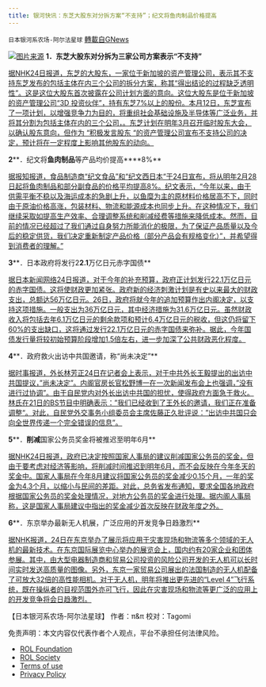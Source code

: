 ```yaml
---
title: 银河快讯：东芝大股东对分拆方案“不支持”；纪文将鱼肉制品价格提高
---
```

`日本银河系农场-阿尔法星球` [轉載自GNews](https://gnews.org/zh-hans/1697670/)

![](https://assets.gnews.org/wp-content/uploads/2021/11/图片1-117.png)[图片来源](https://news.yahoo.co.jp/)
**1．东芝大股东对分拆为三家公司方案表示“不支持”**

[据NHK24日报道，东芝的大股东，一家位于新加坡的资产管理公司，表示其不支持东芝发布的包括主体在内三个公司的拆分方案，称其“得出结论的过程缺乏透明性”。这是这位大股东首次披露在公司计划方面的意向。这位大股东是位于新加坡的资产管理公司“3D 投资伙伴”，持有东芝7%以上的股份。本月12日，东芝宣布了一项计划，以增强竞争力为目的，将重组社会基础设施及半导体等广泛业务，并将其分割为包括主体在内的三个公司，。东芝计划在明年3月召开临时股东大会，以确认股东意向，但作为 “积极发言股东 “的资产管理公司宣布不支持公司的决定，预计将在一定程度上影响其他股东的动向。](https://www3.nhk.or.jp/news/html/20211124/k10013360281000.html?utm_int=news-business_contents_news-main_004)

**2****．纪文将****鱼肉制品****等产品均价提高****8%**

[据报知报道，食品制造商“纪文食品”和“纪文西日本“于24日宣布，将从明年2月28日起将鱼肉制品和部分副食品的价格平均提高8%。纪文表示，“今年以来，由于供需平衡不稳以及海运成本的急剧上升，以鱼糜为主的原材料价格居高不下，同时由于原油价格高涨，包装材料、物流和能源成本也同步上升。在这种情况下，我们继续采取如提高生产效率、合理调整系统和削减经费等措施来降低成本。然而，目前的情况已经超过了我们通过自身努力所能消化的极限，为了保证产品质量以及今后的稳定供货，我们决定重新制定产品价格（部分产品会有规格变化）”，并希望得到消费者的理解。”](https://news.yahoo.co.jp/articles/84c729300cc7d188a4051daee1e91cbb2fae1c64)

**3****．日本政府将发行2****2.1****万亿日元赤字国债**

[据日本新闻网络24日报道，对于今年的补充预算，政府正计划发行22.1万亿日元的赤字国债。这将使财政更加紧张。政府新的经济刺激计划是有史以来最大的财政支出，总额达56万亿日元。26日，政府将就今年的追加预算作出内阁决定，以支持这项措施。一般支出为36万亿日元，其中经济措施为31.6万亿日元。虽然财政收入将包括去年6.1万亿日元的剩余款项和预计6.4万亿日元的税收，但这仍将留下60%的支出缺口，这将通过发行22.1万亿日元的赤字国债来弥补。据此，今年国债发行量将较初始预算阶段增加1.5倍左右，进一步加深了公共财政恶化程度。](https://news.yahoo.co.jp/articles/9d4a3ac8e337b45766986aa04f48fb18fcf525fb)

**4****．政府救火出访中共国邀请，称“尚未决定”**

[据时事报道，外长林芳正24日在记者会上表示，对于中共外长王毅提出的出访中共国提议，”尚未决定”。内阁官房长官松野博一在一次新闻发布会上也强调，”没有进行过协调”。由于自民党内对外长出访中共国的担忧，使得政府方面急于救火。林氏在21日的BS节目中明确表示：”我们已经收到了王外长的邀请，我们正在准备调整“。对此，自民党外交事务小组委员会主席佐藤正久批评说：”出访中共国只会向全世界传递一个完全错误的信息”。](https://news.yahoo.co.jp/articles/cc63223a4e2fbf59d19bf3f1010fed64957e3c56)

**5****．****削减****国家公务员奖金将被推迟至明年6月**

[据NHK24日报道，政府已决定按照国家人事局的建议削减国家公务员的奖金，但由于要考虑对经济等影响，将削减时间推迟到明年6月，而不会反映在今年冬天的奖金中。国家人事局在今年8月建议将国家公务员的奖金减少0.15个月，一年的奖金为4.3个月，以缩小与民间的差距。对此，总务省发布通知，要求全国各地政府根据国家公务员的奖金处理情况，对地方公务员的奖金进行处理。据内阁人事局称，这是国家人事局建议中指出的奖金减少首次反映在财政年度之外。](https://www3.nhk.or.jp/news/html/20211124/k10013359391000.html?utm_int=news-politics_contents_list-items_016)

**6****．东京举办最新无人机展，广泛应用的开发竞争日趋激烈**

[据NHK报道，24日在东京举办了展示将应用于灾害现场和物流等多个领域的无人机的最新技术。在东京国际展览中心举办的展览会上，国内约有20家企业和团体参展。其中，由大型电器制造商和贸易公司投资的风险公司开发的无人机可以长时间实时发送高质量的图像。另外，东京一家贸易公司展出的法国制造的无人机配备了可放大32倍的高性能相机。对于无人机，明年将推出更先进的“Level 4”飞行系统，既在操纵者的目视范围外亦可飞行，因此在灾害现场和物流等更广泛的应用上的开发竞争将会日趋激烈。](https://www3.nhk.or.jp/news/html/20211124/k10013359341000.html?utm_int=news-business_contents_list-items_014)

【日本银河系农场-阿尔法星球】
作者：π&π
校对：Tagomi

 

免责声明：本文内容仅代表作者个人观点，平台不承担任何法律风险。

- [ROL Foundation](https://rolfoundation.org/)
- [ROL Society](https://rolsociety.org/)
- [Terms of use](https://gnews.org/terms-of-use-3/)
- [Privacy Policy](https://gnews.org/privacy-policy/)

